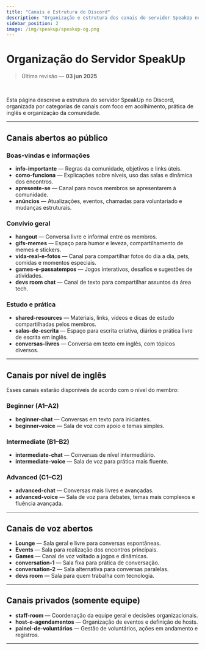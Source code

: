 ```yaml
---
title: "Canais e Estrutura do Discord"
description: "Organização e estrutura dos canais do servidor SpeakUp no Discord."
sidebar_position: 2
image: /img/speakup/speakup-og.png
---
```


# Organização do Servidor SpeakUp

> Última revisão — **03 jun 2025**

<br/>

Esta página descreve a estrutura do servidor SpeakUp no Discord, organizada por categorias de canais com foco em acolhimento, prática de inglês e organização da comunidade.

---

## Canais abertos ao público

### Boas-vindas e informações

- **info-importante** — Regras da comunidade, objetivos e links úteis.
- **como-funciona** — Explicações sobre níveis, uso das salas e dinâmica dos encontros.
- **apresente-se** — Canal para novos membros se apresentarem à comunidade.
- **anúncios** — Atualizações, eventos, chamadas para voluntariado e mudanças estruturais.

### Convívio geral

- **hangout** — Conversa livre e informal entre os membros.
- **gifs-memes** — Espaço para humor e leveza, compartilhamento de memes e stickers.
- **vida-real-e-fotos** — Canal para compartilhar fotos do dia a dia, pets, comidas e momentos especiais.
- **games-e-passatempos** — Jogos interativos, desafios e sugestões de atividades.
- **devs room chat** — Canal de texto para compartilhar assuntos da área tech.

### Estudo e prática

- **shared-resources** — Materiais, links, vídeos e dicas de estudo compartilhadas pelos membros.
- **salas-de-escrita** — Espaço para escrita criativa, diários e prática livre de escrita em inglês.
- **conversas-livres** — Conversa em texto em inglês, com tópicos diversos.

---

## Canais por nível de inglês

Esses canais estarão disponíveis de acordo com o nível do membro:

### Beginner (A1–A2)

- **beginner-chat** — Conversas em texto para iniciantes.
- **beginner-voice** — Sala de voz com apoio e temas simples.

### Intermediate (B1–B2)

- **intermediate-chat** — Conversas de nível intermediário.
- **intermediate-voice** — Sala de voz para prática mais fluente.

### Advanced (C1–C2)

- **advanced-chat** — Conversas mais livres e avançadas.
- **advanced-voice** — Sala de voz para debates, temas mais complexos e fluência avançada.

---

## Canais de voz abertos

- **Lounge** — Sala geral e livre para conversas espontâneas.
- **Events** — Sala para realização dos encontros principais.
- **Games** — Canal de voz voltado a jogos e dinâmicas.
- **conversation-1** — Sala fixa para prática de conversação.
- **conversation-2** — Sala alternativa para conversas paralelas.
- **devs room** — Sala para quem trabalha com tecnologia.

---

## Canais privados (somente equipe)

- **staff-room** — Coordenação da equipe geral e decisões organizacionais.
- **host-e-agendamentos** — Organização de eventos e definição de hosts.
- **painel-de-voluntários** — Gestão de voluntários, ações em andamento e registros.

---